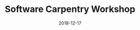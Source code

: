 ---
title: Software Carpentry Workshop
date: 2018-12-17
end_date: 2018-12-18
instructors:
- Stephanie Thiede
- Ada Hagan
- Josie Libertucci
- Zena Lapp
helpers:
- Begüm D. Topçuoğlu
- Katie Saund
site: https://UMSWC.github.io/2019-01-07-umich-wise
etherpad: http://pad.software-carpentry.org/2018-01-07-umich-wise
eventbrite: 
material: The Unix Shell, Programming in R, Version Control with Git
audience: 
---